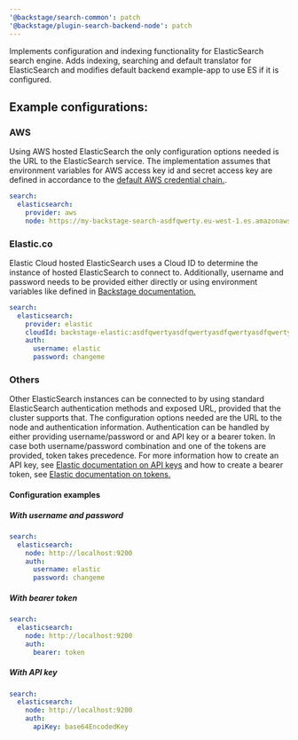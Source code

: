 ```yaml
---
'@backstage/search-common': patch
'@backstage/plugin-search-backend-node': patch
---
```


Implements configuration and indexing functionality for ElasticSearch search engine. Adds indexing, searching and default translator for ElasticSearch and modifies default backend example-app to use ES if it is configured.

## Example configurations:

### AWS

Using AWS hosted ElasticSearch the only configuration options needed is the URL to the ElasticSearch service. The implementation assumes
that environment variables for AWS access key id and secret access key are defined in accordance to the [default AWS credential chain.](https://docs.aws.amazon.com/sdk-for-javascript/v2/developer-guide/setting-credentials-node.html).

```yaml
search:
  elasticsearch:
    provider: aws
    node: https://my-backstage-search-asdfqwerty.eu-west-1.es.amazonaws.com
```

### Elastic.co

Elastic Cloud hosted ElasticSearch uses a Cloud ID to determine the instance of hosted ElasticSearch to connect to. Additionally, username and password needs to be provided either directly or using environment variables like defined in [Backstage documentation.](https://backstage.io/docs/conf/writing#includes-and-dynamic-data)

```yaml
search:
  elasticsearch:
    provider: elastic
    cloudId: backstage-elastic:asdfqwertyasdfqwertyasdfqwertyasdfqwerty==
    auth:
      username: elastic
      password: changeme
```

### Others

Other ElasticSearch instances can be connected to by using standard ElasticSearch authentication methods and exposed URL, provided that the cluster supports that. The configuration options needed are the URL to the node and authentication information. Authentication can be handled by either providing username/password or and API key or a bearer token. In case both username/password combination and one of the tokens are provided, token takes precedence. For more information how to create an API key, see [Elastic documentation on API keys](https://www.elastic.co/guide/en/elasticsearch/reference/current/security-api-create-api-key.html) and how to create a bearer token, see [Elastic documentation on tokens.](https://www.elastic.co/guide/en/elasticsearch/reference/current/security-api-create-service-token.html)

#### Configuration examples

##### With username and password

```yaml
search:
  elasticsearch:
    node: http://localhost:9200
    auth:
      username: elastic
      password: changeme
```

##### With bearer token

```yaml
search:
  elasticsearch:
    node: http://localhost:9200
    auth:
      bearer: token
```

##### With API key

```yaml
search:
  elasticsearch:
    node: http://localhost:9200
    auth:
      apiKey: base64EncodedKey
```
